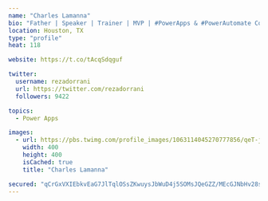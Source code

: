 ```yaml
---
name: "Charles Lamanna"
bio: "Father | Speaker | Trainer | MVP | #PowerApps & #PowerAutomate Community Super User | YouTuber Right-pointing triangle http://youtube.com/c/rezadorrani | Learn - Share - Clockwise rightwards and leftwards open circle arrows"
location: Houston, TX
type: "profile"
heat: 118

website: https://t.co/tAcqSdqguf

twitter:
  username: rezadorrani
  url: https://twitter.com/rezadorrani
  followers: 9422

topics:
  - Power Apps

images:
  - url: https://pbs.twimg.com/profile_images/1063114045270777856/qeT-jpWr_400x400.jpg
    width: 400
    height: 400
    isCached: true
    title: "Charles Lamanna"

secured: "qCrGxVXIEbkvEaG7JlTqlOSsZKwuysJbWuD4j5SOMsJQeGZZ/MEcGJNbHv28seJpJwhyZQPjJGXBPPaIZH9x3gcI8+DsmV1P3snJNZZdWeOMaGCwKbrKqRYLv3lhKVvJpmxt2SegdGbpg4Fq36Q1zXppIKxCGOpwySSZXqbIVu9+xSffdRSk7myE6pQW+Y4uHNh+h6lxMLJ2uAExp77cJX6svM7fc5NFd7jNj3jbbQlLOiw8Yp1MztrHTNnxhl+1ebye94IiduQswsWSE5Su8vG14BPI8rHcUmeXMwVpH+D890nm1RTFli9YfSWYhQTqUZ2BFljgplp7BfOoK0HdOonn5JDlC29ukKJIGPkRlpiZ4UlrTt8UnfE4N9XE6EL849fsbIuDkXE5KPzBJTklxDuqESpaTSBkmuCmnwpPMcs=;Lnyuzg2iNvBGlQ5dIPVC2w=="
---
```


